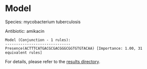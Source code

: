 
# Model

Species: mycobacterium tuberculosis

Antibiotic: amikacin

```
Model (Conjunction - 1 rules):
------------------------------
Presence(ACTTTCATGACGCGACGGGCGGTGTGTACAA) [Importance: 1.00, 31 equivalent rules]

```

For details, please refer to the [results directory](../../../../../results/scm_b/mycobacterium+tuberculosis/amikacin/repeat_3/).

